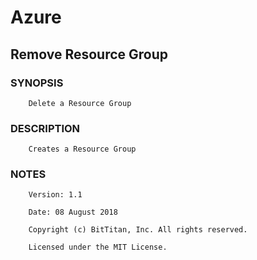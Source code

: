 # Azure
## Remove Resource Group
### SYNOPSIS
```
    Delete a Resource Group
```
### DESCRIPTION
```
    Creates a Resource Group
```
### NOTES
```
    Version: 1.1
    Date: 08 August 2018
    Copyright (c) BitTitan, Inc. All rights reserved.
    Licensed under the MIT License.
```

